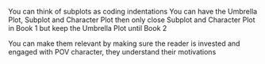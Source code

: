 You can think of subplots as coding indentations
You can have the Umbrella Plot, Subplot and Character Plot then only close Subplot and Character Plot in Book 1 but keep the Umbrella Plot until Book 2

You can make them relevant by making sure the reader is invested and engaged with POV character, they understand their motivations
